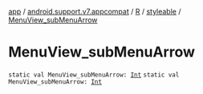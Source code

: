 [app](../../../index.md) / [android.support.v7.appcompat](../../index.md) / [R](../index.md) / [styleable](index.md) / [MenuView_subMenuArrow](./-menu-view_sub-menu-arrow.md)

# MenuView_subMenuArrow

`static val MenuView_subMenuArrow: `[`Int`](https://kotlinlang.org/api/latest/jvm/stdlib/kotlin/-int/index.html)
`static val MenuView_subMenuArrow: `[`Int`](https://kotlinlang.org/api/latest/jvm/stdlib/kotlin/-int/index.html)